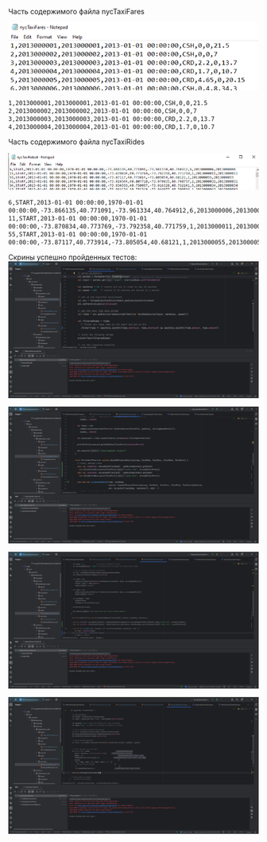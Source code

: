 Часть содержимого файла nycTaxiFares

![alt text](image.png)

```
1,2013000001,2013000001,2013-01-01 00:00:00,CSH,0,0,21.5
2,2013000002,2013000002,2013-01-01 00:00:00,CSH,0,0,7
3,2013000003,2013000003,2013-01-01 00:00:00,CRD,2.2,0,13.7
4,2013000004,2013000004,2013-01-01 00:00:00,CRD,1.7,0,10.7
```

Часть содержимого файла nycTaxiRides

![alt text](image-1.png)

```
6,START,2013-01-01 00:00:00,1970-01-01 00:00:00,-73.866135,40.771091,-73.961334,40.764912,6,2013000006,2013000006
11,START,2013-01-01 00:00:00,1970-01-01 00:00:00,-73.870834,40.773769,-73.792358,40.771759,1,2013000011,2013000011
55,START,2013-01-01 00:00:00,1970-01-01 00:00:00,-73.87117,40.773914,-73.805054,40.68121,1,2013000055,2013000055
```

Скрины успешно пройденных тестов:
![alt text](image-2.png)

![alt text](image-3.png)

![alt text](image-4.png)

![alt text](image-5.png)
